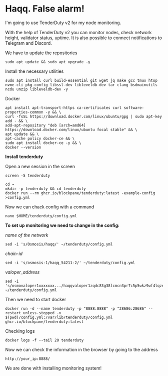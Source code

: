 # Haqq. False alarm!

I'm going to use TenderDuty v2 for my node monitoring. 

With the help of TenderDuty v2 you can monitor nodes, check network height, validator status, uptime. It is also possible to connect notifications to Telegram and Discord.

We have to update the repositories

	sudo apt update && sudo apt upgrade -y
	

Install the necessary utilities
	
	sudo apt install curl build-essential git wget jq make gcc tmux htop nvme-cli pkg-config libssl-dev libleveldb-dev tar clang bsdmainutils ncdu unzip libleveldb-dev -y

Docker 
	
	apt install apt-transport-https ca-certificates curl software-properties-common -y && \
	curl -fsSL https://download.docker.com/linux/ubuntu/gpg | sudo apt-key add - && \
	add-apt-repository "deb [arch=amd64] https://download.docker.com/linux/ubuntu focal stable" && \
	apt update && \
	apt-cache policy docker-ce && \
	sudo apt install docker-ce -y && \
	docker --version

**Install tenderduty**

Open a new session in the screen
	
	screen -S tenderduty
	
	cd ~
	mkdir -p tenderduty && cd tenderduty
	docker run --rm ghcr.io/blockpane/tenderduty:latest -example-config >config.yml

Now we can chack config with a command 

	nano $HOME/tenderduty/config.yml
	


**To set up monitoring we need to change in the config:**

_name of the network_

	sed -i 's/Osmosis/haqq/' ~/tenderduty/config.yml

_chain-id_

	sed -i 's/osmosis-1/haqq_54211-2/' ~/tenderduty/config.yml
	
_valoper_address_

	sed -i 's/osmovaloper1xxxxxxx.../haqqvaloper1zqdc83g38lcmcn3pr7c5p5wkz9wf4lqzefejgk/' ~/tenderduty/config.yml

Then we need to start docker 

	docker run -d --name tenderduty -p "8888:8888" -p "28686:28686" --restart unless-stopped -v $(pwd)/config.yml:/var/lib/tenderduty/config.yml ghcr.io/blockpane/tenderduty:latest

Checking logs 

	docker logs -f --tail 20 tenderduty

Now we can check the information in the browser by going to the address 

	http://your_ip:8888/

We are done with installing monitoring system!
